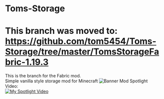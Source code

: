 # Toms-Storage
# This branch was moved to: https://github.com/tom5454/Toms-Storage/tree/master/TomsStorageFabric-1.19.3
This is the branch for the Fabric mod.  
Simple vanilla style storage mod for Minecraft
![Banner](https://github.com/tom5454/Toms-Storage/blob/master/banner.png)
Mod Spotlight Video:  
[![My Spotlight Video](https://img.youtube.com/vi/RwRKNhZ7uec/0.jpg)](https://www.youtube.com/watch?v=RwRKNhZ7uec)
